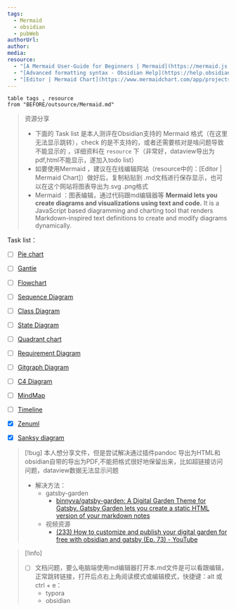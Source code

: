```yaml
---
tags:
  - Mermaid
  - obsidian
  - pubWeb
authorUrl: 
author: 
media: 
resource:
  - "[A Mermaid User-Guide for Beginners | Mermaid](https://mermaid.js.org/intro/n00b-gettingStarted.html)"
  - "[Advanced formatting syntax - Obsidian Help](https://help.obsidian.md/Editing+and+formatting/Advanced+formatting+syntax)"
  - "[Editor | Mermaid Chart](https://www.mermaidchart.com/app/projects/be6d9cf8-8665-4e37-9ce0-0085c2f00e4c/diagrams/062b7bfa-85bc-49e4-b902-5a8ea1d0bed9/version/v0.1/edit)"
---
```


```dataview
table tags , resource
from "BEFORE/outsource/Mermaid.md"
```

> 资源分享
>  - 下面的 Task list 是本人测评在Obsidian支持的 Mermaid 格式（在这里无法显示跳转），check 的是不支持的，或者还需要核对是啥问题导致不能显示的 ，详细资料在 `resource` 下（非常好，dataview导出为pdf,html不能显示，遂加入todo list）
> - 如要使用Mermaid ，建议在在线编辑网站（resource中的：[Editor | Mermaid Chart]）做好后，复制粘贴到 .md文档进行保存显示，也可以在这个网站将图表导出为.svg .png格式
>  - Mermaid ：图表编辑，通过代码跟md编辑器等
> 	 **Mermaid lets you create diagrams and visualizations using text and code.**
> 	 It is a JavaScript based diagramming and charting tool that renders Markdown-inspired text definitions to create and modify diagrams dynamically.



Task list：
- [ ] [Pie chart](BEFORE/outsource/Mermaid/Pie%20chart.md)
- [ ] [Gantie](BEFORE/outsource/Mermaid/Gantie.md)
- [ ] [Flowchart](BEFORE/outsource/Mermaid/Flowchart.md)
- [ ] [Sequence Diagram](BEFORE/outsource/Mermaid/Sequence%20Diagram.md)
- [ ] [Class Diagram](BEFORE/outsource/Mermaid/Class%20Diagram.md)
- [ ] [State Diagram](BEFORE/outsource/Mermaid/State%20Diagram.md)
- [ ]  [Quadrant chart](BEFORE/outsource/Mermaid/Quadrant%20chart.md)
- [ ] [Requirement Diagram](BEFORE/outsource/Mermaid/Requirement%20Diagram.md)
- [ ] [Gitgraph Diagram](BEFORE/outsource/Mermaid/Gitgraph%20Diagram.md)
- [ ] [C4 Diagram](BEFORE/outsource/Mermaid/C4%20Diagram.md)
- [ ] [MindMap](BEFORE/outsource/Mermaid/MindMap.md)
- [ ] [Timeline](BEFORE/outsource/Mermaid/Timeline.md)
- [x] [Zenuml](BEFORE/outsource/Mermaid/Zenuml.md)
- [x] [Sanksy diagram](BEFORE/outsource/Mermaid/Sanksy%20diagram.md)



>[!bug] 
>本人想分享文件，但是尝试解决通过插件pandoc  导出为HTML和 obsidian自带的导出为PDF,不能把格式很好地保留出来，比如超链接访问问题，dataview数据无法显示问题
> - 解决方法：
> 	- gatsby-garden
> 		- [binnyva/gatsby-garden: A Digital Garden Theme for Gatsby. Gatsby Garden lets you create a static HTML version of your markdown notes](https://github.com/binnyva/gatsby-garden)
> 	- 视频资源
> 		- [(233) How to customize and publish your digital garden for free with obsidian and gatsby (Ep. 73) - YouTube](https://www.youtube.com/watch?v=pm0mhkWj5ac)

>[!info] 
>- [ ] 文档问题，要么电脑端使用md编辑器打开本.md文件是可以看跟编辑，正常跳转链接，打开后点右上角阅读模式或编辑模式，快捷键：alt 或ctrl + e：
>	- typora
>	- obsidian